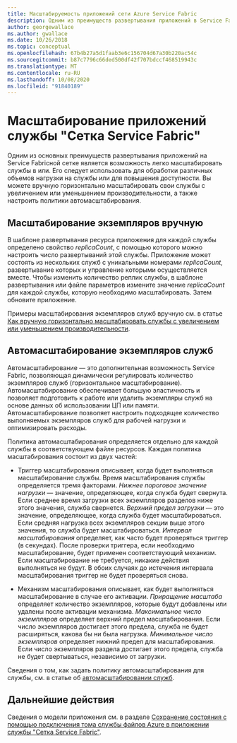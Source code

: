 ```yaml
---
title: Масштабируемость приложений сети Azure Service Fabric
description: Одним из преимуществ развертывания приложений в Service Fabricной сети является возможность легко масштабировать службы либо вручную, либо с помощью политик автоматического масштабирования.
author: georgewallace
ms.author: gwallace
ms.date: 10/26/2018
ms.topic: conceptual
ms.openlocfilehash: 67b4b27a5d1faab3e6c156704d67a30b220ac54c
ms.sourcegitcommit: b87c7796c66ded500df42f707bdccf468519943c
ms.translationtype: MT
ms.contentlocale: ru-RU
ms.lasthandoff: 10/08/2020
ms.locfileid: "91840189"
---
```

# <a name="scaling-service-fabric-mesh-applications"></a>Масштабирование приложений службы "Сетка Service Fabric"

Одним из основных преимуществ развертывания приложений на Service Fabricной сетке является возможность легко масштабировать службы в или. Его следует использовать для обработки различных объемов нагрузки на службы или для повышения доступности. Вы можете вручную горизонтально масштабировать свои службы с увеличением или уменьшением производительности, а также настроить политики автомасштабирования.

## <a name="manual-scaling-instances"></a>Масштабирование экземпляров вручную

В шаблоне развертывания ресурса приложения для каждой службы определено свойство *replicaCount*, с помощью которого можно настроить число развертываний этой службы. Приложение может состоять из нескольких служб с уникальными номерами *replicaCount*, развертывание которых и управление которыми осуществляется вместе. Чтобы изменить количество реплик службы, в шаблоне развертывания или файле параметров измените значение *replicaCount* для каждой службы, которую необходимо масштабировать. Затем обновите приложение.

Примеры масштабирования экземпляров служб вручную см. в статье [Как вручную горизонтально масштабировать службы с увеличением или уменьшением производительности](service-fabric-mesh-tutorial-template-scale-services.md).

## <a name="autoscaling-service-instances"></a>Автомасштабирование экземпляров служб
Автомасштабирование — это дополнительная возможность Service Fabric, позволяющая динамически регулировать количество экземпляров служб (горизонтальное масштабирование). Автомасштабирование обеспечивает большую эластичность и позволяет подготовить к работе или удалить экземпляры служб на основе данных об использовании ЦП или памяти.  Автомасштабирование позволяет настроить подходящее количество выполняемых экземпляров служб для рабочей нагрузки и оптимизировать расходы.

Политика автомасштабирования определяется отдельно для каждой службы в соответствующем файле ресурсов. Каждая политика масштабирования состоит из двух частей:

- Триггер масштабирования описывает, когда будет выполняться масштабирование службы. Время масштабирования службы определяется тремя факторами. *Нижнее пороговое значение нагрузки* — значение, определяющее, когда служба будет свернута. Если среднее время загрузки всех экземпляров разделов ниже этого значения, служба свернется. *Верхний предел загрузки* — это значение, определяющее, когда служба будет масштабироваться. Если средняя нагрузка всех экземпляров секции выше этого значения, то служба будет масштабироваться. *Интервал масштабирования* определяет, как часто будет проверяться триггер (в секундах). После проверки триггера, если необходимо масштабирование, будет применен соответствующий механизм. Если масштабирование не требуется, никакие действия выполняться не будут. В обоих случаях до истечения интервала масштабирования триггер не будет проверяться снова.

- Механизм масштабирования описывает, как будет выполняться масштабирование в случае его активации. *Приращение масштаба* определяет количество экземпляров, которые будут добавлены или удалены после активации механизма. *Максимальное число экземпляров* определяет верхний предел масштабирования. Если число экземпляров достигает этого предела, служба не будет расширяться, какова бы ни была нагрузка. *Минимальное число экземпляров* определяет нижний предел для масштабирования. Если число экземпляров раздела достигает этого предела, служба не будет свертываться, независимо от загрузки.

Сведения о том, как задать политику автомасштабирования для службы, см. в статье об [автомасштабировании служб](service-fabric-mesh-howto-auto-scale-services.md).

## <a name="next-steps"></a>Дальнейшие действия

Сведения о модели приложения см. в разделе [Сохранение состояния с помощью подключения тома службы файлов Azure в приложении службы "Сетка Service Fabric"](service-fabric-mesh-service-fabric-resources.md).
